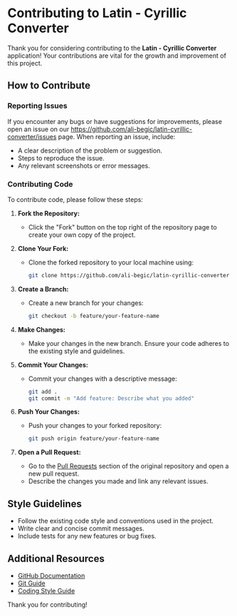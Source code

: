# Contributing to **Latin - Cyrillic Converter**

Thank you for considering contributing to the **Latin - Cyrillic Converter** application! Your contributions are vital for the growth and improvement of this project.

## How to Contribute

### Reporting Issues

If you encounter any bugs or have suggestions for improvements, please open an issue on our https://github.com/ali-begic/latin-cyrillic-converter/issues page. When reporting an issue, include:
- A clear description of the problem or suggestion.
- Steps to reproduce the issue.
- Any relevant screenshots or error messages.

### Contributing Code

To contribute code, please follow these steps:

1. **Fork the Repository:**
   - Click the "Fork" button on the top right of the repository page to create your own copy of the project.

2. **Clone Your Fork:**
   - Clone the forked repository to your local machine using:
     ```bash
     git clone https://github.com/ali-begic/latin-cyrillic-converter
     ```

3. **Create a Branch:**
   - Create a new branch for your changes:
     ```bash
     git checkout -b feature/your-feature-name
     ```

4. **Make Changes:**
   - Make your changes in the new branch. Ensure your code adheres to the existing style and guidelines.

5. **Commit Your Changes:**
   - Commit your changes with a descriptive message:
     ```bash
     git add .
     git commit -m "Add feature: Describe what you added"
     ```

6. **Push Your Changes:**
   - Push your changes to your forked repository:
     ```bash
     git push origin feature/your-feature-name
     ```

7. **Open a Pull Request:**
   - Go to the [Pull Requests](https://github.com/ali-begic/grades/pulls) section of the original repository and open a new pull request.
   - Describe the changes you made and link any relevant issues.

## Style Guidelines

- Follow the existing code style and conventions used in the project.
- Write clear and concise commit messages.
- Include tests for any new features or bug fixes.

## Additional Resources

- [GitHub Documentation](https://docs.github.com/en/github)
- [Git Guide](https://git-scm.com/doc)
- [Coding Style Guide](STYLE_GUIDE.md)

Thank you for contributing!
